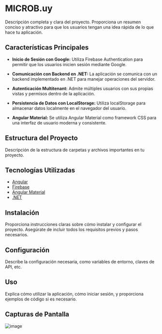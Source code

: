 # MICROB.uy

Descripción completa y clara del proyecto. Proporciona un resumen conciso y atractivo para que los usuarios tengan una idea rápida de lo que hace tu aplicación.

## Características Principales

- **Inicio de Sesión con Google:** Utiliza Firebase Authentication para permitir que los usuarios inicien sesión mediante Google.

- **Comunicación con Backend en .NET:** La aplicación se comunica con un backend implementado en .NET para manejar operaciones del servidor.

- **Autenticación Multitenant:** Admite múltiples usuarios con sus propias vistas y permisos dentro de la aplicación.

- **Persistencia de Datos con LocalStorage:** Utiliza localStorage para almacenar datos localmente en el navegador del usuario.

- **Angular Material:** Se utiliza Angular Material como framework CSS para una interfaz de usuario moderna y consistente.

## Estructura del Proyecto

Descripción de la estructura de carpetas y archivos importantes en tu proyecto.

## Tecnologías Utilizadas

- [Angular](https://angular.io/)
- [Firebase](https://firebase.google.com/)
- [Angular Material](https://material.angular.io/)
- [.NET](https://dotnet.microsoft.com/)

## Instalación

Proporciona instrucciones claras sobre cómo instalar y configurar el proyecto. Asegúrate de incluir todos los requisitos previos y pasos necesarios.

## Configuración

Describe la configuración necesaria, como variables de entorno, claves de API, etc.

## Uso

Explica cómo utilizar la aplicación, cómo iniciar sesión, y proporciona ejemplos de código si es necesario.

## Capturas de Pantalla

![image](https://github.com/CintiaLeal/FrontendMicrob/assets/66495366/c27893c9-6ed4-496d-87bc-95fb9e4748af)


